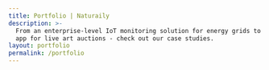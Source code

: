 ```yaml
---
title: Portfolio | Naturaily
description: >-
  From an enterprise-level IoT monitoring solution for energy grids to the web
  app for live art auctions - check out our case studies.
layout: portfolio
permalink: /portfolio
---
```

